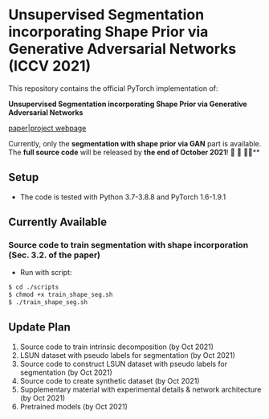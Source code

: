 # Unsupervised Segmentation incorporating Shape Prior via Generative Adversarial Networks (ICCV 2021)

This repository contains the official PyTorch implementation of:

**Unsupervised Segmentation incorporating Shape Prior
via Generative Adversarial Networks**

[paper](https://openaccess.thecvf.com/content/ICCV2021/papers/Kim_Unsupervised_Segmentation_Incorporating_Shape_Prior_via_Generative_Adversarial_Networks_ICCV_2021_paper.pdf)|[project webpage](https://dahyedahye.github.io/shape-gan-seg/)

Currently, only the **segmentation with shape prior via GAN** part is available. The **full source code** will be released by **the end of October 2021**! :construction: :wrench: :woman_technologist:**

## Setup
* The code is tested with Python 3.7-3.8.8 and PyTorch 1.6-1.9.1
  
## Currently Available
### Source code to train segmentation with shape incorporation (Sec. 3.2. of the paper)
* Run with script:
```bash
$ cd ./scripts
$ chmod +x train_shape_seg.sh
$ ./train_shape_seg.sh
```

## Update Plan
1. Source code to train intrinsic decomposition (by Oct 2021)
2. LSUN dataset with pseudo labels for segmentation (by Oct 2021)
3. Source code to construct LSUN dataset with pseudo labels for segmentation (by Oct 2021)
4. Source code to create synthetic dataset (by Oct 2021)
5. Supplementary material with experimental details & network architecture (by Oct 2021)
6. Pretrained models (by Oct 2021)